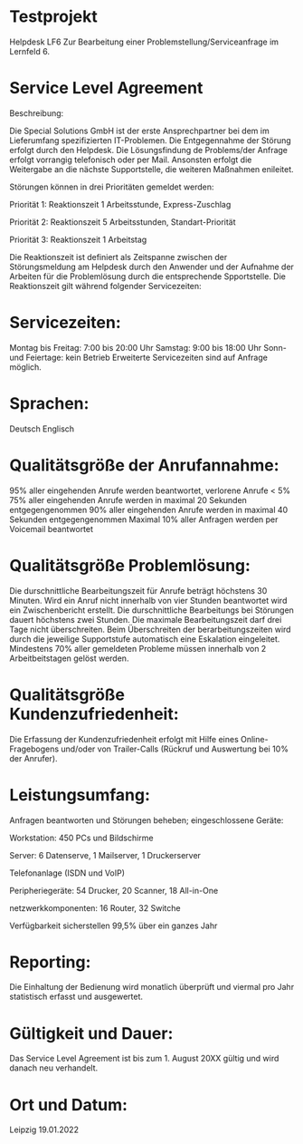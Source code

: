 # Testprojekt
Helpdesk LF6
Zur Bearbeitung einer Problemstellung/Serviceanfrage im Lernfeld 6.

# Service Level Agreement
Beschreibung:

Die Special Solutions GmbH ist der erste Ansprechpartner bei dem im Lieferumfang spezifizierten IT-Problemen. Die Entgegennahme der Störung erfolgt durch den Helpdesk. Die Lösungsfindung de Problems/der Anfrage erfolgt vorrangig telefonisch oder per Mail. Ansonsten erfolgt die Weitergabe an die nächste Supportstelle, die weiteren Maßnahmen enileitet.

Störungen können in drei Prioritäten gemeldet werden:

Priorität 1: Reaktionszeit 1 Arbeitsstunde, Express-Zuschlag

Priorität 2: Reaktionszeit 5 Arbeitsstunden, Standart-Priorität

Priorität 3: Reaktionszeit 1 Arbeitstag

Die Reaktionszeit ist definiert als Zeitspanne zwischen der Störungsmeldung am Helpdesk durch den Anwender und der Aufnahme der Arbeiten für die Problemlösung durch die entsprechende Spportstelle. Die Reaktionszeit gilt während folgender Servicezeiten:

# Servicezeiten:
Montag bis Freitag: 7:00 bis 20:00 Uhr
Samstag: 9:00 bis 18:00 Uhr
Sonn- und Feiertage: kein Betrieb
Erweiterte Servicezeiten sind auf Anfrage möglich.

# Sprachen:
Deutsch
Englisch

# Qualitätsgröße der Anrufannahme:
95% aller eingehenden Anrufe werden beantwortet, verlorene Anrufe < 5%
75% aller eingehenden Anrufe werden in maximal 20 Sekunden entgegengenommen
90% aller eingehenden Anrufe werden in maximal 40 Sekunden entgegengenommen
Maximal 10% aller Anfragen werden per Voicemail beantwortet

# Qualitätsgröße Problemlösung:
Die durschnittliche Bearbeitungszeit für Anrufe beträgt höchstens 30 Minuten. Wird ein Anruf nicht innerhalb von vier Stunden beantwortet wird ein Zwischenbericht erstellt.
Die durschnittliche Bearbeitungs bei Störungen dauert höchstens zwei Stunden. Die maximale Bearbeitungszeit darf drei Tage nicht überschreiten.
Beim Überschreiten der berarbeitungszeiten wird durch die jeweilige Supportstufe automatisch eine Eskalation eingeleitet.
Mindestens 70% aller gemeldeten Probleme müssen innerhalb von 2 Arbeitbeitstagen gelöst werden.

# Qualitätsgröße Kundenzufriedenheit:
Die Erfassung der Kundenzufriedenheit erfolgt mit Hilfe eines Online-Fragebogens und/oder von Trailer-Calls (Rückruf und Auswertung bei 10% der Anrufer).

# Leistungsumfang:
Anfragen beantworten und Störungen beheben; eingeschlossene Geräte:

Workstation: 450 PCs und Bildschirme

Server: 6 Datenserve, 1 Mailserver, 1 Druckerserver

Telefonanlage (ISDN und VoIP)

Peripheriegeräte: 54 Drucker, 20 Scanner, 18 All-in-One

netzwerkkomponenten: 16 Router, 32 Switche

Verfügbarkeit sicherstellen 99,5% über ein ganzes Jahr

# Reporting:
Die Einhaltung der Bedienung wird monatlich überprüft und viermal pro Jahr statistisch erfasst und ausgewertet.

# Gültigkeit und Dauer:
Das Service Level Agreement ist bis zum 1. August 20XX gültig und wird danach neu verhandelt.

# Ort und Datum:

Leipzig 19.01.2022
